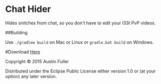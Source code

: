 # Chat Hider

Hides snitches from chat, so you don't have to edit your l33t PvP videos.

##Building

Use `./gradlew build` on Mac or Linux or `gradle.bat build` on Windows.

#Download
[Here](https://github.com/auxiliary-character/Chat-Hider/releases/tag/1.0.0-1.8-11.14.4.1563)

Copyright © 2015 Austin Fuller

Distributed under the Eclipse Public License either version 1.0 or (at
your option) any later version.
